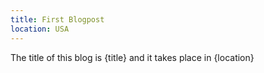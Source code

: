 ```yaml
---
title: First Blogpost
location: USA
---
```


The title of this blog is {title} and it takes place in {location}
